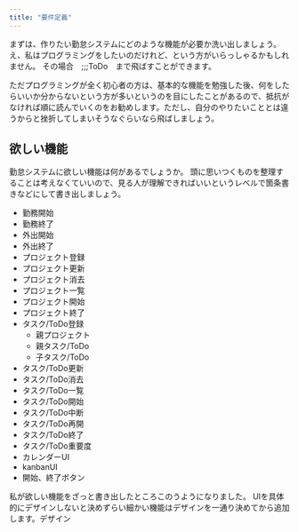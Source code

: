 ```yaml
---
title: "要件定義"
---
```

まずは、作りたい勤怠システムにどのような機能が必要か洗い出しましょう。
え、私はプログラミングをしたいのだけれど、という方がいらっしゃるかもしれません。
その場合　;;;ToDo　まで飛ばすことができます。

ただプログラミングが全く初心者の方は、基本的な機能を勉強した後、何をしたらいいか分からないという方が多いというのを目にしたことがあるので、抵抗がなければ順に読んでいくのをお勧めします。ただし、自分のやりたいこととは違うからと挫折してしまいそうなぐらいなら飛ばしましょう。

## 欲しい機能

勤怠システムに欲しい機能は何があるでしょうか。
頭に思いつくものを整理することは考えなくていいので、見る人が理解できればいいというレベルで箇条書きなどにして書き出しましょう。

- 勤務開始
- 勤務終了
- 外出開始
- 外出終了
- プロジェクト登録
- プロジェクト更新
- プロジェクト消去
- プロジェクト一覧
- プロジェクト開始
- プロジェクト終了
- タスク/ToDo登録
  - 親プロジェクト
  - 親タスク/ToDo
  - 子タスク/ToDo
- タスク/ToDo更新
- タスク/ToDo消去
- タスク/ToDo一覧
- タスク/ToDo開始
- タスク/ToDo中断
- タスク/ToDo再開
- タスク/ToDo終了
- タスク/ToDo重要度
- カレンダーUI
- kanbanUI
- 開始、終了ボタン

私が欲しい機能をざっと書き出したところこのうようになりました。
UIを具体的にデザインしないと決めずらい細かい機能はデザインを一通り決めてから追加します。デザイン
